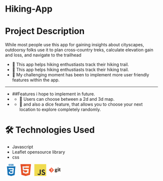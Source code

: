# Hiking-App

# Project Description
While most people use this app for gaining insights about cityscapes, outdoorsy folks use it to plan cross-country treks, calculate elevation gain and loss, and navigate to the trailhead

- :telescope: This app helps hiking enthustiasts track their hiking trail.
- :seedling: This app helps hiking enthustiasts track their hiking trail.
- :telescope: My challenging moment has been to implement more user friendly features within the app.

---
- ##Features i hope to implement in future.
- - :telescope: Users can choose between a 2d and 3d map.
- - :telescope: and also a dice feature, that  allows you to choose your next location to explore completely randomly.

# :hammer_and_wrench: Technologies Used
- Javascript
- Leaflet opensource library
- css

<div>
  <img src="https://github.com/devicons/devicon/blob/master/icons/css3/css3-plain-wordmark.svg"  title="CSS3" alt="CSS" width="40" height="40"/>&nbsp;
  <img src="https://github.com/devicons/devicon/blob/master/icons/html5/html5-original.svg" title="HTML5" alt="HTML" width="40" height="40"/>&nbsp;
  <img src="https://github.com/devicons/devicon/blob/master/icons/javascript/javascript-original.svg" title="JavaScript" alt="JavaScript" width="40" height="40"/>&nbsp;
  <img src="https://github.com/devicons/devicon/blob/master/icons/git/git-original-wordmark.svg" title="Git" **alt="Git" width="40" height="40"/>
</div>
